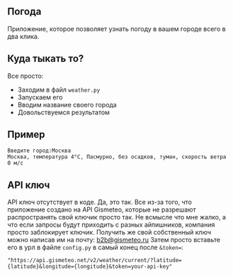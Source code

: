## Погода

Приложение, которое позволяет узнать погоду в вашем городе всего в два клика.

## Куда тыкать то?

Все просто: 
- Заходим в файл ```weather.py```
- Запускаем его
- Вводим название своего города
- Довольствуемся результатом

## Пример

```weather
Введите город:Москва
Москва, температура 4°C, Пасмурно, без осадков, туман, скорость ветра 0 м/с
```

## API ключ

API ключ отсутствует в коде. Да, это так. Все из-за того, что приложение создано на API Gismeteo, которые не разрешают распространять свой ключик просто так.
Не всмысле что мне жалко, а что если запросы будут приходить с разных айпишников, компания просто заблокирует ключик. 
Получить же свой собственный ключ можно написав им на почту: b2b@gismeteo.ru
Затем просто вставьте его в урл в файле ```config.py``` в самый конец после ```&token=```:
```
"https://api.gismeteo.net/v2/weather/current/?latitude={latitude}&longitude={longitude}&token=your-api-key"
```
